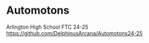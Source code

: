 # Automotons
Arlington High School FTC 24-25
https://github.com/DelphinusArcana/Automotons24-25
<!-- TEST -->
